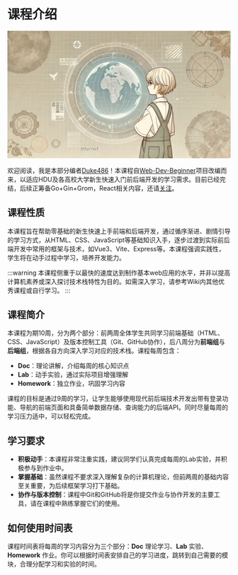 # 课程介绍

![image](../static/intro.jpg)

欢迎阅读，我是本部分编者[Duke486](https://duke486.com/)！本课程自[Web-Dev-Beginner](https://github.com/Duke486/Web-Dev-Beginner)项目改编而来，以适应HDU及各高校大学新生快速入门前后端开发的学习需求。目前已经完结，后续正筹备Go+Gin+Grom，React相关内容，还请[关注](https://duke486.com)。

## 课程性质

本课程旨在帮助零基础的新生快速上手前端和后端开发，通过循序渐进、剧情引导的学习方式，从HTML、CSS、JavaScript等基础知识入手，逐步过渡到实际前后端开发中常用的框架与技术，如Vue3、Vite、Express等。本课程强调实践性，学生将在动手过程中学习，培养开发能力。

:::warning
本课程侧重于以最快的速度达到制作基本web应用的水平，并非以提高计算机素养或深入探讨技术栈特性为目的。如需深入学习，请参考Wiki内其他优秀课程或自行学习。
:::

## 课程简介

本课程为期10周，分为两个部分：前两周全体学生共同学习前端基础（HTML、CSS、JavaScript）及版本控制工具（Git、GitHub协作），后八周分为**前端组**与**后端组**，根据各自方向深入学习对应的技术栈。课程每周包含：

- **Doc**：理论讲解，介绍每周的核心知识点
- **Lab**：动手实验，通过实际项目增强理解
- **Homework**：独立作业，巩固学习内容

课程的目标是通过9周的学习，让学生能够使用现代前后端技术开发出带有登录功能、导航的前端页面和具备简单数据存储、查询能力的后端API。同时尽量每周的学习压力适中，可以轻松完成。

## 学习要求

- **积极动手**：本课程非常注重实践，建议同学们认真完成每周的Lab实验，并积极参与到作业中。
- **掌握基础**：虽然课程不要求深入理解复杂的计算机理论，但前两周的基础内容至关重要，为后续框架学习打下基础。
- **协作与版本控制**：课程中Git和GitHub将是你提交作业与协作开发的主要工具，请在课程中熟练掌握它们的使用。

## 如何使用时间表

课程时间表将每周的学习内容分为三个部分：**Doc** 理论学习、**Lab** 实验、**Homework** 作业。你可以根据时间表安排自己的学习进度，跳转到自己需要的模块，合理分配学习和实验的时间。
